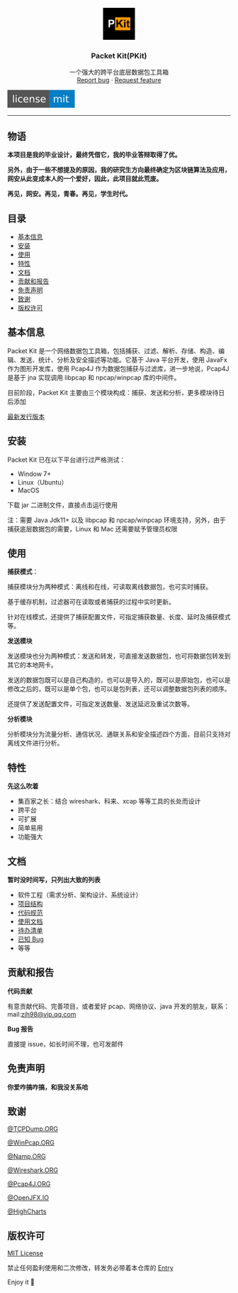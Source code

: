 <p align="center">
  <a href="https://github.com/1uvu/pkit" target="_blank">
    <img src="res/logo.png" alt="Packet Kit Logo" width=72 height=72>
  </a>
  <h3 align="center">Packet Kit(PKit)</h3>
  <p align="center">
    一个强大的跨平台底层数据包工具箱
    <br>
    <a href="https://github.com/1uvu/pkit/issues/new?template=bug.md">Report bug</a>
    ·
    <a href="https://github.com/1uvu/pkit/issues/new?template=feature.md&labels=feature">Request feature</a>
  </p></p>



[![License](res/README/_license-mit-blue.svg)](https://opensource.org/licenses/MIT)

---

## 物语

**本项目是我的毕业设计，最终凭借它，我的毕业答辩取得了优。**

**另外，由于一些不想提及的原因，我的研究生方向最终确定为区块链算法及应用，网安从此变成本人的一个爱好，因此，此项目就此荒废。**

**再见，网安。再见，青春。再见，学生时代。**

## 目录

- [基本信息](#基本信息)
- [安装](#安装)
- [使用](#使用)
- [特性](#特性)
- [文档](#文档)
- [贡献和报告](#贡献和报告)
- [免责声明](#免责声明)
- [致谢](#致谢)
- [版权许可](#版权许可)

## 基本信息

Packet Kit 是一个网络数据包工具箱，包括捕获、过滤、解析、存储、构造、编辑、发送、统计、分析及安全描述等功能。它基于 Java 平台开发，使用 JavaFx 作为图形开发库，使用 Pcap4J 作为数据包捕获与过滤库，进一步地说，Pcap4J 是基于 jna 实现调用 libpcap 和 npcap/winpcap 库的中间件。

目前阶段，Packet Kit 主要由三个模块构成：捕获、发送和分析，更多模块待日后添加

[最新发行版本](https://github.com/1uvu/PacketKit/releases)

## 安装

Packet Kit 已在以下平台进行过严格测试：

- Window 7+
- Linux（Ubuntu）
- MacOS

下载 jar 二进制文件，直接点击运行使用

注：需要 Java Jdk11+ 以及 libpcap 和 npcap/winpcap 环境支持，另外，由于捕获底层数据包的需要，Linux 和 Mac 还需要赋予管理员权限

## 使用

**捕获模式**：

捕获模块分为两种模式：离线和在线，可读取离线数据包，也可实时捕获。

基于缓存机制，过滤器可在读取或者捕获的过程中实时更新。

针对在线模式，还提供了捕获配置文件，可指定捕获数量、长度、延时及捕获模式等。

**发送模块**

发送模块也分为两种模式：发送和转发，可直接发送数据包，也可将数据包转发到其它的本地网卡。

发送的数据包既可以是自己构造的，也可以是导入的，既可以是原始包，也可以是修改之后的，既可以是单个包，也可以是包列表，还可以调整数据包列表的顺序。

还提供了发送配置文件，可指定发送数量、发送延迟及重试次数等。

**分析模块**

分析模块分为流量分析、通信状况、通联关系和安全描述四个方面，目前只支持对离线文件进行分析。

## 特性

**先这么吹着**

- 集百家之长：结合 wireshark、科来、xcap 等等工具的长处而设计
- 跨平台
- 可扩展
- 简单易用
- 功能强大

## 文档

**暂时没时间写，只列出大致的列表**

- 软件工程（需求分析、架构设计、系统设计）
- [项目结构](doc/project-structure.md)
- [代码规范](doc/code-structure.md)
- [使用文档](wiki)
- [待办清单](doc/todo.md)
- [已知 Bug](doc/bug.md)
- 等等

## 贡献和报告

**代码贡献**

有意贡献代码、完善项目，或者爱好 pcap、网络协议、java 开发的朋友，联系：mail:zjh98@vip.qq.com

**Bug 报告**

直接提 issue，如长时间不理，也可发邮件

## 免责声明

**你爱咋搞咋搞，和我没关系哈**

## 致谢

[@TCPDump.ORG](tcpdump.org)

[@WinPcap.ORG](winpcap.org)

[@Namp.ORG](namp.org)

[@Wireshark.ORG](wireshark.org)

[@Pcap4J.ORG](pcap4j.org)

[@OpenJFX.IO](openjfx.io)

[@HighCharts](https://www.highcharts.com.cn/)

## 版权许可

[MIT License](LICENSE.md)

禁止任何盈利使用和二次修改，转发务必带着本仓库的 [Entry](https://github.com/1uvu/PacketKit)

Enjoy it :metal:
